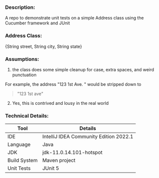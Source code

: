 ### Description:
A repo to demonstrate unit tests on a simple Address class using the Cucumber framework and JUnit

### Address Class:
{String street, String city, String state}

### Assumptions:
1. the class does some simple cleanup for case, extra spaces, and weird punctuation

For example, the address "123 1st Ave.  " would be stripped down to
> "123 1st ave"

2. Yes, this is contrived and lousy in the real world


### Technical Details:
| Tool         | Details                                |
|--------------|----------------------------------------|
| IDE          | IntelliJ IDEA Community Edition 2022.1 |
| Language     | Java                                   |
| JDK          | jdk-11.0.14.101-hotspot                |
| Build System | Maven project                          |
| Unit Tests   | JUnit 5                                |